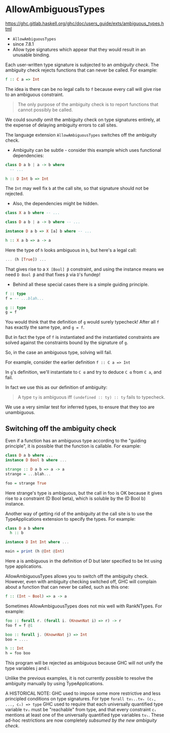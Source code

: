 # AllowAmbiguousTypes

https://ghc.gitlab.haskell.org/ghc/doc/users_guide/exts/ambiguous_types.html

- `AllowAmbiguousTypes`
- since 7.8.1
- Allow type signatures which appear that they would result in an unusable binding.


Each user-written type signature is subjected to an *ambiguity check*. The ambiguity check rejects functions that can never be called. For example:

```hs
f :: C a => Int
```

The idea is there can be no legal calls to `f` because every call will give rise to an ambiguous constraint.

>The only purpose of the ambiguity check is to report functions that cannot possibly be called.

We could soundly omit the ambiguity check on type signatures entirely, at the expense of delaying ambiguity errors to call sites.

The language extension `AllowAmbiguousTypes` switches off the ambiguity check.


* Ambiguity can be subtle - consider this example which uses functional dependencies:

```hs
class D a b | a -> b where
  -- ...

h :: D Int b => Int
```

The `Int` may well fix `b` at the call site, so that signature should not be rejected.


* Also, the dependencies might be hidden.

```hs
class X a b where -- ...

class D a b | a -> b where -- ...

instance D a b => X [a] b where -- ...

h :: X a b => a -> a
```

Here the type of `h` looks ambiguous in `b`, but here's a legal call:

```hs
... (h [True]) ...
```

That gives rise to a `X [Bool] β` constraint, and using the instance means we need `D Bool β` and that fixes `β` via `D`'s fundep!


* Behind all these special cases there is a simple guiding principle.

```hs
f :: type
f = -- ...blah...

g :: type
g = f
```

You would think that the definition of `g` would surely typecheck! After all `f` has exactly the same type, and `g = f`.

But in fact the type of `f` is instantiated and the instantiated constraints are solved against the constraints bound by the signature of `g`.

So, in the case an ambiguous type, solving will fail.

For example, consider the earlier definition `f :: C a => Int`


In `g`'s definition, we'll instantiate to `C α` and try to deduce `C α` from `C a`, and fail.

In fact we use this as our definition of ambiguity:
>A type `ty` is ambiguous iff `(undefined :: ty) :: ty` fails to typecheck.

We use a very similar test for inferred types, to ensure that they too are unambiguous.


## Switching off the ambiguity check

Even if a function has an ambiguous type according to the "guiding principle", it is possible that the function is callable. For example:

```hs
class D a b where ...
instance D Bool b where ...

strange :: D a b => a -> a
strange = ...blah...

foo = strange True
```

Here strange's type is ambiguous, but the call in foo is OK because it gives rise to a constraint (D Bool beta), which is soluble by the (D Bool b) instance.

Another way of getting rid of the ambiguity at the call site is to use the TypeApplications extension to specify the types. For example:

```hs
class D a b where
  h :: b

instance D Int Int where ...

main = print (h @Int @Int)
```

Here a is ambiguous in the definition of D but later specified to be Int using type applications.

AllowAmbiguousTypes allows you to switch off the ambiguity check. However, even with ambiguity checking switched off, GHC will complain about a function that can never be called, such as this one:

```hs
f :: (Int ~ Bool) => a -> a
```

Sometimes AllowAmbiguousTypes does not mix well with RankNTypes. For example:

```hs
foo :: forall r. (forall i. (KnownNat i) => r) -> r
foo f = f @1

boo :: forall j. (KnownNat j) => Int
boo = ....

h :: Int
h = foo boo
```

This program will be rejected as ambiguous because GHC will not unify the type variables j and i.

Unlike the previous examples, it is not currently possible to resolve the ambiguity manually by using TypeApplications.


A HISTORICAL NOTE: GHC used to impose some more restrictive and less principled conditions on type signatures. For type `forall tv₁..tvₙ (c₁, ..., cₙ) => type` GHC used to require that each universally quantified type variable `tvᵢ` must be "reachable" from type, and that every constraint `cᵢ` mentions at least one of the universally quantified type variables `tvᵢ`. These ad-hoc restrictions are now completely *subsumed by the new ambiguity check*.
